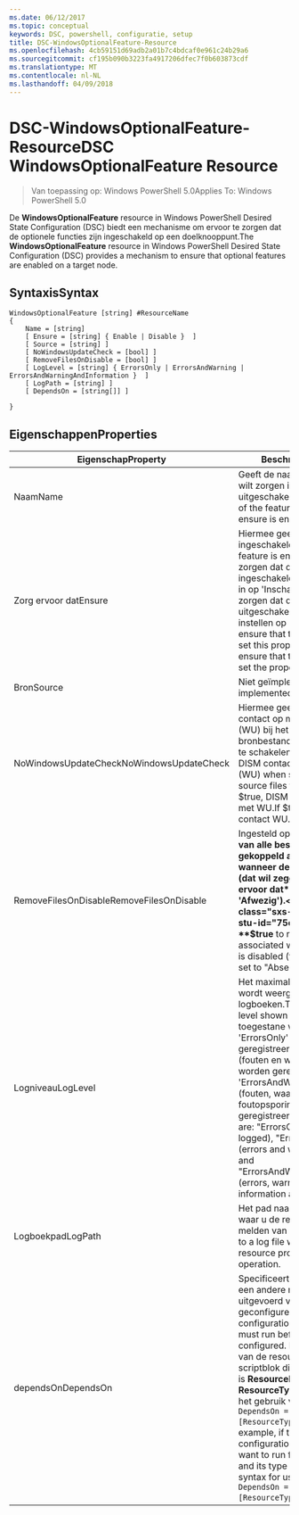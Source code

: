 ```yaml
---
ms.date: 06/12/2017
ms.topic: conceptual
keywords: DSC, powershell, configuratie, setup
title: DSC-WindowsOptionalFeature-Resource
ms.openlocfilehash: 4cb59151d69adb2a01b7c4bdcaf0e961c24b29a6
ms.sourcegitcommit: cf195b090b3223fa4917206dfec7f0b603873cdf
ms.translationtype: MT
ms.contentlocale: nl-NL
ms.lasthandoff: 04/09/2018
---
```

# <a name="dsc-windowsoptionalfeature-resource"></a><span data-ttu-id="75e21-103">DSC-WindowsOptionalFeature-Resource</span><span class="sxs-lookup"><span data-stu-id="75e21-103">DSC WindowsOptionalFeature Resource</span></span>

> <span data-ttu-id="75e21-104">Van toepassing op: Windows PowerShell 5.0</span><span class="sxs-lookup"><span data-stu-id="75e21-104">Applies To: Windows PowerShell 5.0</span></span>

<span data-ttu-id="75e21-105">De **WindowsOptionalFeature** resource in Windows PowerShell Desired State Configuration (DSC) biedt een mechanisme om ervoor te zorgen dat de optionele functies zijn ingeschakeld op een doelknooppunt.</span><span class="sxs-lookup"><span data-stu-id="75e21-105">The **WindowsOptionalFeature** resource in Windows PowerShell Desired State Configuration (DSC) provides a mechanism to ensure that optional features are enabled on a target node.</span></span>

## <a name="syntax"></a><span data-ttu-id="75e21-106">Syntaxis</span><span class="sxs-lookup"><span data-stu-id="75e21-106">Syntax</span></span>

```
WindowsOptionalFeature [string] #ResourceName
{
    Name = [string]
    [ Ensure = [string] { Enable | Disable }  ]
    [ Source = [string] ]
    [ NoWindowsUpdateCheck = [bool] ]
    [ RemoveFilesOnDisable = [bool] ]
    [ LogLevel = [string] { ErrorsOnly | ErrorsAndWarning | ErrorsAndWarningAndInformation }  ]
    [ LogPath = [string] ]
    [ DependsOn = [string[]] ]

}
```

## <a name="properties"></a><span data-ttu-id="75e21-107">Eigenschappen</span><span class="sxs-lookup"><span data-stu-id="75e21-107">Properties</span></span>

|  <span data-ttu-id="75e21-108">Eigenschap</span><span class="sxs-lookup"><span data-stu-id="75e21-108">Property</span></span>  |  <span data-ttu-id="75e21-109">Beschrijving</span><span class="sxs-lookup"><span data-stu-id="75e21-109">Description</span></span>   |
|---|---|
| <span data-ttu-id="75e21-110">Naam</span><span class="sxs-lookup"><span data-stu-id="75e21-110">Name</span></span>| <span data-ttu-id="75e21-111">Geeft de naam van de functie die u wilt zorgen is ingeschakeld of uitgeschakeld.</span><span class="sxs-lookup"><span data-stu-id="75e21-111">Indicates the name of the feature that you want to ensure is enabled or disabled.</span></span>|
| <span data-ttu-id="75e21-112">Zorg ervoor dat</span><span class="sxs-lookup"><span data-stu-id="75e21-112">Ensure</span></span>| <span data-ttu-id="75e21-113">Hiermee geeft u op of de functie is ingeschakeld.</span><span class="sxs-lookup"><span data-stu-id="75e21-113">Specifies whether the feature is enabled.</span></span> <span data-ttu-id="75e21-114">Om ervoor te zorgen dat de functie is ingeschakeld, stel deze eigenschap in op 'Inschakelen' om ervoor te zorgen dat de functie is uitgeschakeld, de eigenschap instellen op 'Uitschakelen'.</span><span class="sxs-lookup"><span data-stu-id="75e21-114">To ensure that the feature is enabled, set this property to "Enable" To ensure that the feature is disabled, set the property to "Disable".</span></span>|
| <span data-ttu-id="75e21-115">Bron</span><span class="sxs-lookup"><span data-stu-id="75e21-115">Source</span></span>| <span data-ttu-id="75e21-116">Niet geïmplementeerd.</span><span class="sxs-lookup"><span data-stu-id="75e21-116">Not implemented.</span></span>|
| <span data-ttu-id="75e21-117">NoWindowsUpdateCheck</span><span class="sxs-lookup"><span data-stu-id="75e21-117">NoWindowsUpdateCheck</span></span>| <span data-ttu-id="75e21-118">Hiermee geeft u op of DISM neemt contact op met Windows Update (WU) bij het zoeken naar de bronbestanden van een functie in te schakelen.</span><span class="sxs-lookup"><span data-stu-id="75e21-118">Specifies whether DISM contacts Windows Update (WU) when searching for the source files to enable a feature.</span></span> <span data-ttu-id="75e21-119">Als $true, DISM niet contact opneemt met WU.</span><span class="sxs-lookup"><span data-stu-id="75e21-119">If $true, DISM does not contact WU.</span></span>|
| <span data-ttu-id="75e21-120">RemoveFilesOnDisable</span><span class="sxs-lookup"><span data-stu-id="75e21-120">RemoveFilesOnDisable</span></span>| <span data-ttu-id="75e21-121">Ingesteld op **$true** verwijderen van alle bestanden die zijn gekoppeld aan de functie wanneer deze is uitgeschakeld (dat wil zeggen, wanneer **Zorg ervoor dat** is ingesteld op 'Afwezig').</span><span class="sxs-lookup"><span data-stu-id="75e21-121">Set to **$true** to remove all files associated with the feature when it is disabled (that is, when **Ensure** is set to "Absent").</span></span>|
| <span data-ttu-id="75e21-122">Logniveau</span><span class="sxs-lookup"><span data-stu-id="75e21-122">LogLevel</span></span>| <span data-ttu-id="75e21-123">Het maximale uitvoerniveau op die wordt weergegeven in de logboeken.</span><span class="sxs-lookup"><span data-stu-id="75e21-123">The maximum output level shown in the logs.</span></span> <span data-ttu-id="75e21-124">De toegestane waarden zijn: 'ErrorsOnly' (alleen fouten worden geregistreerd), 'ErrorsAndWarning' (fouten en waarschuwingen worden geregistreerd), en 'ErrorsAndWarningAndInformation' (fouten, waarschuwingen en foutopsporingsinformatie worden geregistreerd).</span><span class="sxs-lookup"><span data-stu-id="75e21-124">The accepted values are: "ErrorsOnly" (only errors are logged), "ErrorsAndWarning" (errors and warnings are logged), and "ErrorsAndWarningAndInformation" (errors, warnings, and debug information are logged).</span></span>|
| <span data-ttu-id="75e21-125">Logboekpad</span><span class="sxs-lookup"><span data-stu-id="75e21-125">LogPath</span></span>| <span data-ttu-id="75e21-126">Het pad naar een logboekbestand waar u de resourceprovider aan te melden van de bewerking.</span><span class="sxs-lookup"><span data-stu-id="75e21-126">The path to a log file where you want the resource provider to log the operation.</span></span>|
| <span data-ttu-id="75e21-127">dependsOn</span><span class="sxs-lookup"><span data-stu-id="75e21-127">DependsOn</span></span>| <span data-ttu-id="75e21-128">Specificeert dat de configuratie van een andere resource moet worden uitgevoerd voordat deze bron is geconfigureerd.</span><span class="sxs-lookup"><span data-stu-id="75e21-128">Specifies that the configuration of another resource must run before this resource is configured.</span></span> <span data-ttu-id="75e21-129">Bijvoorbeeld, als de ID van de resourceconfiguratie scriptblok die u wilt uitvoeren eerst is __ResourceName__ en het type __ResourceType__, de syntaxis voor het gebruik van deze eigenschap is `DependsOn = "[ResourceType]ResourceName"`.</span><span class="sxs-lookup"><span data-stu-id="75e21-129">For example, if the ID of the resource configuration script block that you want to run first is __ResourceName__ and its type is __ResourceType__, the syntax for using this property is `DependsOn = "[ResourceType]ResourceName"`.</span></span>|